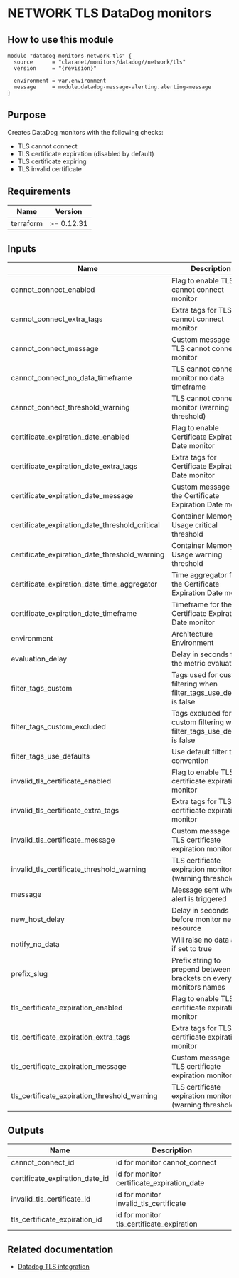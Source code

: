 # NETWORK TLS DataDog monitors

## How to use this module

```hcl
module "datadog-monitors-network-tls" {
  source      = "claranet/monitors/datadog//network/tls"
  version     = "{revision}"

  environment = var.environment
  message     = module.datadog-message-alerting.alerting-message
}

```

## Purpose

Creates DataDog monitors with the following checks:

- TLS cannot connect
- TLS certificate expiration (disabled by default)
- TLS certificate expiring
- TLS invalid certificate

## Requirements

| Name | Version |
|------|---------|
| terraform | >= 0.12.31 |

## Inputs

| Name | Description | Type | Default | Required |
|------|-------------|------|---------|:--------:|
| cannot\_connect\_enabled | Flag to enable TLS cannot connect monitor | `string` | `"true"` | no |
| cannot\_connect\_extra\_tags | Extra tags for TLS cannot connect monitor | `list(string)` | `[]` | no |
| cannot\_connect\_message | Custom message for TLS cannot connect monitor | `string` | `""` | no |
| cannot\_connect\_no\_data\_timeframe | TLS cannot connect monitor no data timeframe | `string` | `10` | no |
| cannot\_connect\_threshold\_warning | TLS cannot connect monitor (warning threshold) | `string` | `3` | no |
| certificate\_expiration\_date\_enabled | Flag to enable Certificate Expiration Date monitor | `string` | `"false"` | no |
| certificate\_expiration\_date\_extra\_tags | Extra tags for Certificate Expiration Date monitor | `list(string)` | `[]` | no |
| certificate\_expiration\_date\_message | Custom message for the Certificate Expiration Date monitor | `string` | `""` | no |
| certificate\_expiration\_date\_threshold\_critical | Container Memory Usage critical threshold | `string` | `15` | no |
| certificate\_expiration\_date\_threshold\_warning | Container Memory Usage warning threshold | `string` | `30` | no |
| certificate\_expiration\_date\_time\_aggregator | Time aggregator for the Certificate Expiration Date monitor | `string` | `"max"` | no |
| certificate\_expiration\_date\_timeframe | Timeframe for the Certificate Expiration Date monitor | `string` | `"last_5m"` | no |
| environment | Architecture Environment | `string` | n/a | yes |
| evaluation\_delay | Delay in seconds for the metric evaluation | `number` | `15` | no |
| filter\_tags\_custom | Tags used for custom filtering when filter\_tags\_use\_defaults is false | `string` | `"*"` | no |
| filter\_tags\_custom\_excluded | Tags excluded for custom filtering when filter\_tags\_use\_defaults is false | `string` | `""` | no |
| filter\_tags\_use\_defaults | Use default filter tags convention | `string` | `"true"` | no |
| invalid\_tls\_certificate\_enabled | Flag to enable TLS certificate expiration monitor | `string` | `"true"` | no |
| invalid\_tls\_certificate\_extra\_tags | Extra tags for TLS certificate expiration monitor | `list(string)` | `[]` | no |
| invalid\_tls\_certificate\_message | Custom message for TLS certificate expiration monitor | `string` | `""` | no |
| invalid\_tls\_certificate\_threshold\_warning | TLS certificate expiration monitor (warning threshold) | `string` | `3` | no |
| message | Message sent when an alert is triggered | `any` | n/a | yes |
| new\_host\_delay | Delay in seconds before monitor new resource | `number` | `300` | no |
| notify\_no\_data | Will raise no data alert if set to true | `bool` | `true` | no |
| prefix\_slug | Prefix string to prepend between brackets on every monitors names | `string` | `""` | no |
| tls\_certificate\_expiration\_enabled | Flag to enable TLS certificate expiration monitor | `string` | `"true"` | no |
| tls\_certificate\_expiration\_extra\_tags | Extra tags for TLS certificate expiration monitor | `list(string)` | `[]` | no |
| tls\_certificate\_expiration\_message | Custom message for TLS certificate expiration monitor | `string` | `""` | no |
| tls\_certificate\_expiration\_threshold\_warning | TLS certificate expiration monitor (warning threshold) | `string` | `5` | no |

## Outputs

| Name | Description |
|------|-------------|
| cannot\_connect\_id | id for monitor cannot\_connect |
| certificate\_expiration\_date\_id | id for monitor certificate\_expiration\_date |
| invalid\_tls\_certificate\_id | id for monitor invalid\_tls\_certificate |
| tls\_certificate\_expiration\_id | id for monitor tls\_certificate\_expiration |

## Related documentation

- [Datadog TLS integration](https://docs.datadoghq.com/integrations/tls/)

